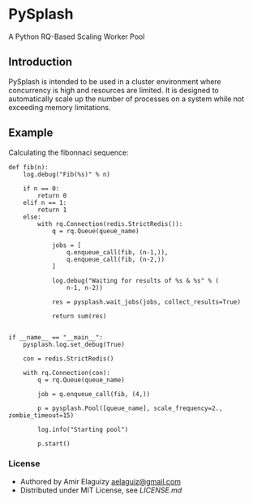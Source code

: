 PySplash
========

A Python RQ-Based Scaling Worker Pool

Introduction
------------
PySplash is intended to be used in a cluster environment where concurrency is high and resources are limited. It is designed to automatically scale up the number of processes on a system while not exceeding memory limitations.


Example
-------

Calculating the fibonnaci sequence:

	def fib(n):
    	log.debug("Fib(%s)" % n)

	    if n == 0:
    	    return 0
	    elif n == 1:
    	    return 1
	    else:
    	    with rq.Connection(redis.StrictRedis()):
        	    q = rq.Queue(queue_name)

            	jobs = [
                	q.enqueue_call(fib, (n-1,)),
	                q.enqueue_call(fib, (n-2,))
    	        ]

        	    log.debug("Waiting for results of %s & %s" % (
            	    n-1, n-2))

	            res = pysplash.wait_jobs(jobs, collect_results=True)

    	        return sum(res)


	if __name__ == "__main__":
    	pysplash.log.set_debug(True)

	    con = redis.StrictRedis()

	    with rq.Connection(con):
    	    q = rq.Queue(queue_name)

        	job = q.enqueue_call(fib, (4,))

	        p = pysplash.Pool([queue_name], scale_frequency=2., zombie_timeout=15)

    	    log.info("Starting pool")

        	p.start()

### License

* Authored by Amir Elaguizy <aelaguiz@gmail.com>
* Distributed under MIT License, see *LICENSE.md*